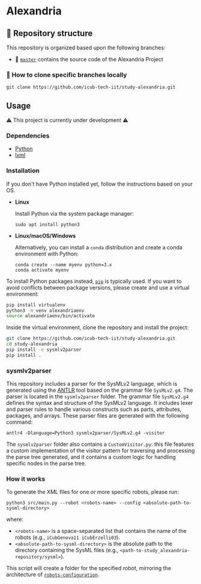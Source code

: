 Alexandria
==========

## 🌿 Repository structure
This repository is organized based upon the following branches:
- 🔘 [`master`](../../tree/master) contains the source code of the Alexandria Project

### 🔽 How to clone specific branches locally
```console
git clone https://github.com/icub-tech-iit/study-alexandria.git
```

## Usage
⚠️ This project is currently under development ⚠️

### Dependencies

- [Python](https://www.python.org/)
- [lxml](https://pypi.org/project/lxml/)

### Installation

If you don't have Python installed yet, follow the instructions based on your OS.

- **Linux**

    Install Python via the system package manager:

    ```console
    sudo apt install python3
    ```

- **Linux/macOS/Windows**

    Alternatively, you can install a `conda` distribution and create a conda environment with Python:

    ```console
    conda create --name myenv python=3.x
    conda activate myenv
    ```

To install Python packages instead, [`pip`](https://pip.pypa.io/en/stable/installation/) is typically used. If you want to avoid conflicts between package versions, please create and use a virtual environment:

```sh
pip install virtualenv
python3 -m venv alexandriaenv
source alexandriaenv/bin/activate
```

Inside the virtual environment, clone the repository and install the project:

```sh
git clone https://github.com/icub-tech-iit/study-alexandria.git
cd study-alexandria
pip install -e sysmlv2parser
pip install .
```

### sysmlv2parser

This repository includes a parser for the SysMLv2 language, which is generated using the [ANTLR](https://www.antlr.org/) tool based on the grammar file `SysMLv2.g4`. The parser is located in the `sysmlv2parser` folder. The grammar file `SysMLv2.g4` defines the syntax and structure of the SysMLv2 language. It includes lexer and parser rules to handle various constructs such as parts, attributes, packages, and arrays. These parser files are generated with the following command:

```console
antlr4 -Dlanguage=Python3 sysmlv2parser/SysMLv2.g4 -visitor
```

The `sysmlv2parser` folder also contains a `CustomVisitor.py`: this file features a custom implementation of the visitor pattern for traversing and processing the parse tree generated, and it contains a custom logic for handling specific nodes in the parse tree.

### How it works

To generate the XML files for one or more specific robots, please run:

```console
python3 src/main.py --robot <robots-name> --config <absolute-path-to-sysml-directory>
```

where:

- `<robots-name>` is a space-separated list that contains the name of the robots (e.g., `iCubGenova11 iCubErzelli03`).
- `<absolute-path-to-sysml-directory>` is the absolute path to the directory containing the SysML files (e.g., `<path-to-study_alexandria-repository/sysml>`).

This script will create a folder for the specified robot, mirroring the architecture of [`robots-configuration`](https://github.com/robotology/robots-configuration).